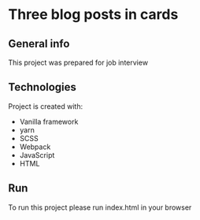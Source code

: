 # Three blog posts in cards

## General info
This project was prepared for job interview

## Technologies
Project is created with:
* Vanilla framework
* yarn
* SCSS
* Webpack
* JavaScript
* HTML

## Run
To run this project please run index.html in your browser
